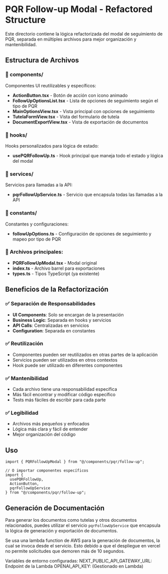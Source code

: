 # PQR Follow-up Modal - Refactored Structure

Este directorio contiene la lógica refactorizada del modal de seguimiento de PQR, separada en múltiples archivos para mejor organización y mantenibilidad.

## Estructura de Archivos

### 📁 components/
Componentes UI reutilizables y específicos:

- **ActionButton.tsx** - Botón de acción con icono animado
- **FollowUpOptionsList.tsx** - Lista de opciones de seguimiento según el tipo de PQR
- **MainOptionsView.tsx** - Vista principal con opciones de seguimiento
- **TutelaFormView.tsx** - Vista del formulario de tutela
- **DocumentExportView.tsx** - Vista de exportación de documentos

### 📁 hooks/
Hooks personalizados para lógica de estado:

- **usePQRFollowUp.ts** - Hook principal que maneja todo el estado y lógica del modal

### 📁 services/
Servicios para llamadas a la API:

- **pqrFollowUpService.ts** - Servicio que encapsula todas las llamadas a la API

### 📁 constants/
Constantes y configuraciones:

- **followUpOptions.ts** - Configuración de opciones de seguimiento y mapeo por tipo de PQR

### 📄 Archivos principales:
- **PQRFollowUpModal.tsx** - Modal original
- **index.ts** - Archivo barrel para exportaciones
- **types.ts** - Tipos TypeScript (ya existente)

## Beneficios de la Refactorización

### ✅ Separación de Responsabilidades
- **UI Components**: Solo se encargan de la presentación
- **Business Logic**: Separada en hooks y servicios
- **API Calls**: Centralizadas en servicios
- **Configuration**: Separada en constantes

### ✅ Reutilización
- Componentes pueden ser reutilizados en otras partes de la aplicación
- Servicios pueden ser utilizados en otros contextos
- Hook puede ser utilizado en diferentes componentes

### ✅ Mantenibilidad
- Cada archivo tiene una responsabilidad específica
- Más fácil encontrar y modificar código específico
- Tests más fáciles de escribir para cada parte

### ✅ Legibilidad
- Archivos más pequeños y enfocados
- Lógica más clara y fácil de entender
- Mejor organización del código

## Uso

```tsx
import { PQRFollowUpModal } from "@/components/pqr/follow-up";

// O importar componentes específicos
import { 
  usePQRFollowUp, 
  ActionButton, 
  pqrFollowUpService 
} from "@/components/pqr/follow-up";
```

## Generación de Documentación
Para generar los documentos como tutelas y otros documentos relacionados, puedes utilizar el servicio `pqrFollowUpService` que encapsula la lógica de generación y exportación de documentos.

Se usa una lambda function de AWS para la generación de documentos, la cual se invoca desde el servicio. Esto debido a que el despliegue en vercel no permite solicitudes que demoren más de 10 segundos.


Variables de entorno configuradas:
NEXT_PUBLIC_API_GATEWAY_URL: Endpoint de la Lambda
OPENAI_API_KEY: (Gestionado en Lambda)



